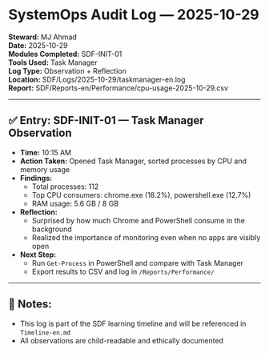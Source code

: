 # SystemOps Audit Log — 2025-10-29

**Steward:** MJ Ahmad  
**Date:** 2025-10-29  
**Modules Completed:** SDF-INIT-01  
**Tools Used:** Task Manager  
**Log Type:** Observation + Reflection  
**Location:** SDF/Logs/2025-10-29/taskmanager-en.log  
**Report:** SDF/Reports-en/Performance/cpu-usage-2025-10-29.csv

---

## ✅ Entry: SDF-INIT-01 — Task Manager Observation

- **Time:** 10:15 AM
- **Action Taken:** Opened Task Manager, sorted processes by CPU and memory usage
- **Findings:**
  - Total processes: 112
  - Top CPU consumers: chrome.exe (18.2%), powershell.exe (12.7%)
  - RAM usage: 5.6 GB / 8 GB
- **Reflection:**
  - Surprised by how much Chrome and PowerShell consume in the background
  - Realized the importance of monitoring even when no apps are visibly open
- **Next Step:**
  - Run `Get-Process` in PowerShell and compare with Task Manager
  - Export results to CSV and log in `/Reports/Performance/`

---

## 📝 Notes:
- This log is part of the SDF learning timeline and will be referenced in `Timeline-en.md`
- All observations are child-readable and ethically documented
